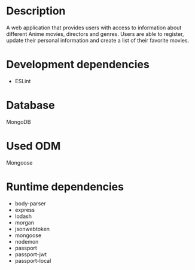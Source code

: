 # Description

A web application that provides users with access to information about different Anime movies, directors and genres. Users are able to register, update their personal information and create a list of their favorite movies.
 
# Development dependencies

- ESLint

# Database

MongoDB


# Used ODM

Mongoose

# Runtime dependencies

- body-parser
- express 
- lodash
- morgan
- jsonwebtoken
- mongoose 
- nodemon
- passport
- passport-jwt
- passport-local
